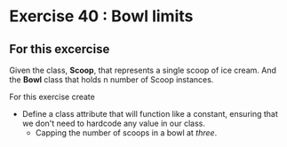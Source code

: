 # Exercise 40 : Bowl limits

## For this excercise

Given the class, __Scoop__, that represents a single scoop of ice cream.
And the __Bowl__ class that holds n number of Scoop instances.

For this exercise create 
* Define a class attribute that will function like a constant, ensuring that we don't need to hardcode any value in our class.
    * Capping the number of scoops in a bowl at _three_.


 